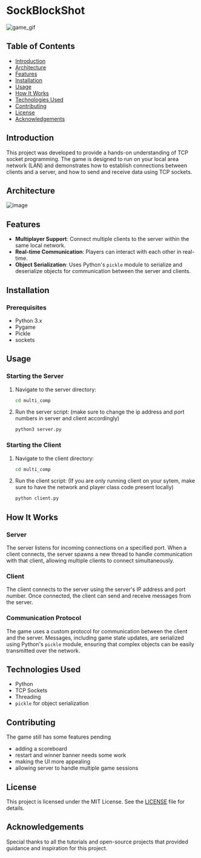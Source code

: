 # SockBlockShot


![game_gif](https://github.com/tren03/SockBlockShot/assets/82367813/ff3852b8-2ec1-4cb6-a5b0-ed3662b98794)



## Table of Contents
- [Introduction](#introduction)
- [Architecture](#architecture)
- [Features](#features)
- [Installation](#installation)
- [Usage](#usage)
- [How It Works](#how-it-works)
- [Technologies Used](#technologies-used)
- [Contributing](#contributing)
- [License](#license)
- [Acknowledgements](#acknowledgements)

## Introduction
This project was developed to provide a hands-on understanding of TCP socket programming. The game is designed to run on your local area network (LAN) and demonstrates how to establish connections between clients and a server, and how to send and receive data using TCP sockets.

## Architecture
![image](https://github.com/tren03/SockBlockShot/assets/82367813/f2733cdd-2a28-4ea5-a27e-dd21411080f7)


## Features
- **Multiplayer Support**: Connect multiple clients to the server within the same local network.
- **Real-time Communication**: Players can interact with each other in real-time.
- **Object Serialization**: Uses Python's `pickle` module to serialize and deserialize objects for communication between the server and clients.

## Installation
### Prerequisites
- Python 3.x
- Pygame
- Pickle
- sockets

## Usage
### Starting the Server
1. Navigate to the server directory:
    ```sh
    cd multi_comp
    ```
2. Run the server script: (make sure to change the ip address and port numbers in server and client accordingly)
    ```sh
    python3 server.py
    ```

### Starting the Client
1. Navigate to the client directory:
    ```sh
    cd multi_comp
    ```
2. Run the client script: (If you are only running client on your sytem, make sure to have the network and player class code present locally)
    ```sh
    python client.py
    ```

## How It Works
### Server
The server listens for incoming connections on a specified port. When a client connects, the server spawns a new thread to handle communication with that client, allowing multiple clients to connect simultaneously.

### Client
The client connects to the server using the server's IP address and port number. Once connected, the client can send and receive messages from the server.

### Communication Protocol
The game uses a custom protocol for communication between the client and the server. Messages, including game state updates, are serialized using Python's `pickle` module, ensuring that complex objects can be easily transmitted over the network.

## Technologies Used
- Python
- TCP Sockets
- Threading
- `pickle` for object serialization

## Contributing
The game still has some features pending
- adding a scoreboard
- restart and winner banner needs some work
- making the UI more appealing
- allowing server to handle multiple game sessions

## License
This project is licensed under the MIT License. See the [LICENSE](LICENSE) file for details.

## Acknowledgements
Special thanks to all the tutorials and open-source projects that provided guidance and inspiration for this project.
